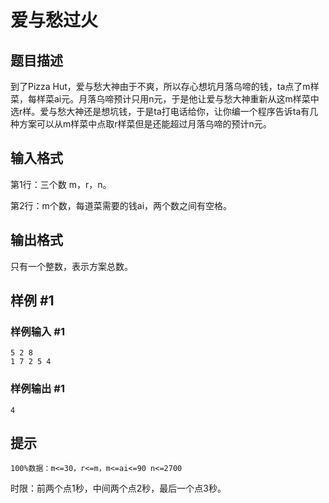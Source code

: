# 爱与愁过火

## 题目描述

到了Pizza Hut，爱与愁大神由于不爽，所以存心想坑月落乌啼的钱，ta点了m样菜，每样菜ai元。月落乌啼预计只用n元，于是他让爱与愁大神重新从这m样菜中选r样。爱与愁大神还是想坑钱，于是ta打电话给你，让你编一个程序告诉ta有几种方案可以从m样菜中点取r样菜但是还能超过月落乌啼的预计n元。


## 输入格式

第1行：三个数 m，r，n。

第2行：m个数，每道菜需要的钱ai，两个数之间有空格。


## 输出格式

只有一个整数，表示方案总数。


## 样例 #1

### 样例输入 #1
```
5 2 8
1 7 2 5 4
```

### 样例输出 #1

```
4
```

## 提示

    100%数据：m<=30，r<=m，m<=ai<=90 n<=2700

时限：前两个点1秒，中间两个点2秒，最后一个点3秒。

